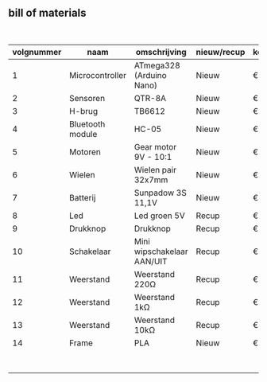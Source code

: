 ## bill of materials
<br />

|volgnummer|naam|omschrijving|nieuw/recup|kostprijs/stuk|aantal|subtotaal|
|----------|----|------------|-----------|--------------|------|---------|
|         1|Microcontroller    |ATmega328 (Arduino Nano)            |Nieuw           |€ 5,4              |1     |€ 5,4         |
|         2|Sensoren    |QTR-8A            |Nieuw           |€ 11,91              |1     |€ 11,91        |
|         3|H-brug    |TB6612            |Nieuw           |€ 6,5              |1     |€ 6,5        |
|         4|Bluetooth module    |HC-05            |Nieuw           |€ 4              |1     |€ 4        |
|         5|Motoren    |Gear motor 9V - 10:1            |Nieuw           |€ 5,4             |2     |€ 10,80        |
|         6|Wielen    |Wielen pair 32x7mm            |Nieuw           |€ 4,32              |1     |€ 4,32        |
|         7|Batterij    |Sunpadow 3S 11,1V            |Nieuw           |€ 14,5              |1     |€ 14,5        |
|         8|Led    |Led groen 5V            |Recup           |€ 0             |1     |€ 0        |
|         9|Drukknop    |Drukknop            |Recup           |€ 0              |1     |€ 0        |
|         10|Schakelaar    |Mini wipschakelaar AAN/UIT            |Recup           |€ 0              |1     |€ 0        |
|         11|Weerstand    |Weerstand 220Ω            |Recup           |€ 0              |1     |€ 0        |
|         12|Weerstand    |Weerstand 1kΩ            |Recup           |€ 0              |1     |€ 0        |
|         13|Weerstand    |Weerstand 10kΩ            |Recup           |€ 0              |1     |€ 0        |
|         14|Frame    |PLA            |Nieuw           |€ 0,34              |1     |€ 0,34        |
|         |    |            |           |              |Totaal prijs:     |€         |
